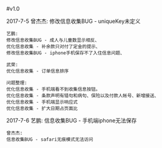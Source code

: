 #v1.0

  2017-7-5
    曾杰杰:
    修改信息收集BUG - uniqueKey未定义

    艺鹏:
    修改信息收集BUG - 成人与儿童数显示相反、
    优化信息收集 - 补余款只对付了定金的提示、
    修改信息收集BUG - iphone手机保存不了入住信息问题、

    武荣:
    优化信息收集 - 订单信息排序

    问题整理:
    优化信息收集 - 手机端看不到收集信息按钮。
    优化信息收集 - 条款声明有错句和病句、保险以及付款人帐号、新增接送、
    优化信息收集 - 手机端显示响应式
    优化信息收集 - 扩大日期占页面比

  2017-7-6
    艺鹏:
    信息收集BUG - 手机端iphone无法保存

    曾杰杰:
    信息收集BUG - safari无痕模式无法访问











